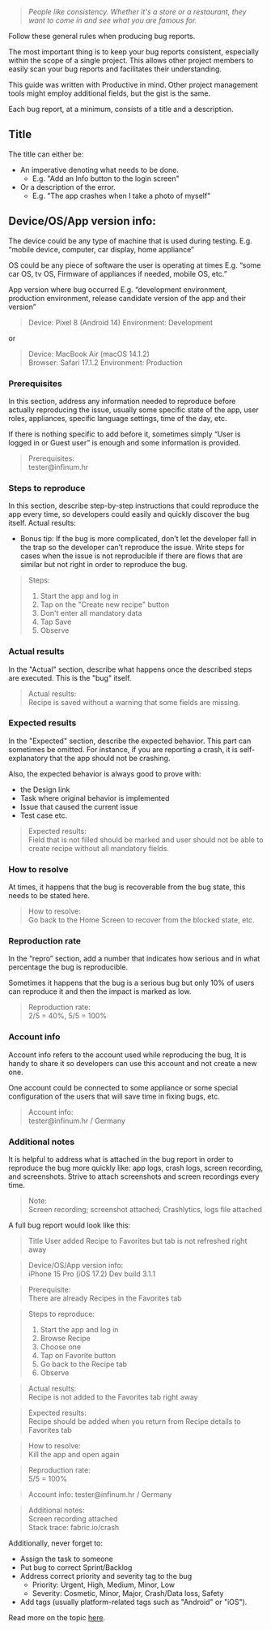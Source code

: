 > *People like consistency. Whether it's a store or a restaurant, they want to come in and see what you are famous for.*

Follow these general rules when producing bug reports.

The most important thing is to keep your bug reports consistent, especially within the scope of a single project. This allows other project members to easily scan your bug reports and facilitates their understanding.

This guide was written with Productive in mind. Other project management tools might employ additional fields, but the gist is the same.

Each bug report, at a minimum, consists of a title and a description.

## Title

The title can either be:
- An imperative denoting what needs to be done.
	- E.g. "Add an Info button to the login screen"
- Or a description of the error.
	- E.g. "The app crashes when I take a photo of myself"

## Device/OS/App version info:

The device could be any type of machine that is used during testing.
E.g. “mobile device, computer, car display, home appliance”

OS could be any piece of software the user is operating at times
E.g. “some car OS, tv OS, Firmware of appliances if needed, mobile OS, etc.”

App version where bug occurred
E.g. “development environment, production environment, release candidate version of the app and their version”

> Device: Pixel 8 (Android 14)
> Environment: Development

or

> Device: MacBook Air (macOS 14.1.2)  
> Browser: Safari 17.1.2
> Environment: Production

### Prerequisites

In this section, address any information needed to reproduce before actually reproducing the issue, usually some specific state of the app, user roles, appliances, specific language settings, time of the day, etc.

If there is nothing specific to add before it, sometimes simply “User is logged in or Guest user” is enough and some information is provided.

> Prerequisites:  
> tester@infinum​.hr

### Steps to reproduce

In this section, describe step-by-step instructions that could reproduce the app every time, so developers could easily and quickly discover the bug itself.
Actual results:
 + Bonus tip: If the bug is more complicated, don’t let the developer fall in the trap so the developer can’t reproduce the issue. Write steps for cases when the issue is not reproducible if there are flows that are similar but not right in order to reproduce the bug.

> Steps:  
> 1. Start the app and log in  
> 2. Tap on the "Create new recipe" button  
> 3. Don't enter all mandatory data
> 4. Tap Save
> 5. Observe

### Actual results

In the "Actual" section, describe what happens once the described steps are executed. This is the "bug" itself.

> Actual results:  
> Recipe is saved without a warning that some fields are missing.

### Expected results

In the "Expected" section, describe the expected behavior. This part can sometimes be omitted. For instance, if you are reporting a crash, it is self-explanatory that the app should not be crashing.

Also, the expected behavior is always good to prove with:
- the Design link
- Task where original behavior is implemented
- Issue that caused the current issue
- Test case etc.

> Expected results:  
> Field that is not filled should be marked and user should not be able to create recipe without all mandatory fields.

### How to resolve

At times, it happens that the bug is recoverable from the bug state, this needs to be stated here.

> How to resolve:  
> Go back to the Home Screen to recover from the blocked state, etc.

### Reproduction rate

In the “repro” section, add a number that indicates how serious and in what percentage the bug is reproducible. 

Sometimes it happens that the bug is a serious bug but only 10% of users can reproduce it and then the impact is marked as low.

> Reproduction rate:  
> 2/5 = 40%, 5/5 = 100%

### Account info

Account info refers to the account used while reproducing the bug, It is handy to share it so developers can use this account and not create a new one.

One account could be connected to some appliance or some special configuration of the users that will save time in fixing bugs, etc. 

> Account info:  
> tester@infinum​.hr / Germany

### Additional notes

It is helpful to address what is attached in the bug report in order to reproduce the bug more quickly like: app logs, crash logs, screen recording, and screenshots. Strive to attach screenshots and screen recordings every time.

> Note:  
> Screen recording; screenshot attached; Crashlytics, logs file attached

A full bug report would look like this:

>Title
> User added Recipe to Favorites but tab is not refreshed right away

> Device/OS/App version info:  
> iPhone 15 Pro (iOS 17.2)
> Dev build 3.1.1

> Prerequisite:  
> There are already Recipes in the Favorites tab

> Steps to reproduce:
> 1. Start the app and log in  
> 2. Browse Recipe  
> 3. Choose one
> 4. Tap on Favorite button
> 5. Go back to the Recipe tab
> 6. Observe

> Actual results:  
> Recipe is not added to the Favorites tab right away

> Expected results:  
> Recipe should be added when you return from Recipe details to Favorites tab

> How to resolve:  
> Kill the app and open again

>Reproduction rate:  
> 5/5 = 100%

> Account info:
> tester@infinum​.hr / Germany

> Additional notes:  
> Screen recording attached      
> Stack trace: fabric.io/crash

Additionally, never forget to:   

- Assign the task to someone
- Put bug to correct Sprint/Backlog
- Address correct priority and severity tag to the bug
  - Priority: Urgent, High, Medium, Minor, Low
  - Severity: Cosmetic, Minor, Major, Crash/Data loss, Safety
- Add tags (usually platform-related tags such as "Android" or "iOS").

Read more on the topic [here](https://infinum.co/the-capsized-eight/how-not-to-suck-at-writing-bug-reports).